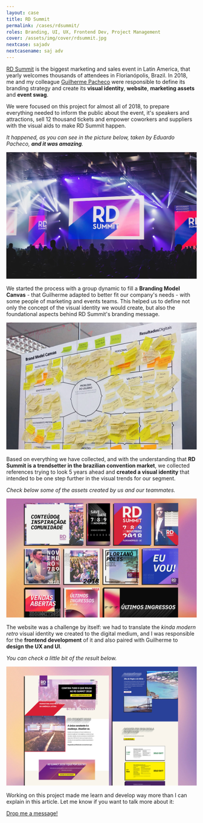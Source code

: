 ```yaml
---
layout: case
title: RD Summit
permalink: /cases/rdsummit/
roles: Branding, UI, UX, Frontend Dev, Project Management
cover: /assets/img/cover/rdsummit.jpg
nextcase: sajadv
nextcasename: saj adv
---
```


<a href="https://rdsummit.com.br/" target="_blank">RD Summit</a> is the biggest marketing and sales event in Latin America, that yearly welcomes thousands of attendees in Florianópolis, Brazil. In 2018, me and my colleague <a href="http://grutkosky.com/pt/" target="_blank">Guilherme Pacheco</a> were responsible to define its branding strategy and create its **visual identity**, **website**, **marketing assets** and **event swag**.

We were focused on this project for almost all of 2018, to prepare everything needed to inform the public about the event, it's speakers and attractions, sell 12 thousand tickets and empower coworkers and suppliers with the visual aids to make RD Summit happen.

*It happened, as you can see in the picture below, taken by Eduardo Pacheco, **and it was amazing**.*

<div class="gallery-fw">
    <img src="/assets/img/case/rdsummit/img1.jpg" />
</div>

We started the process with a group dynamic to fill a **Branding Model Canvas** - that Guilherme adapted to better fit our company's needs - with some people of marketing and events teams. This helped us to define not only the concept of the visual identity we would create, but also the foundational aspects behind RD Summit's branding message.

<div class="gallery-1">
    <img src="/assets/img/case/rdsummit/img2.jpg" />
</div>

Based on everything we have collected, and with the understanding that **RD Summit is a trendsetter in the brazilian convention market**, we collected references trying to look 5 years ahead and **created a visual identity** that intended to be one step further in the visual trends for our segment.

*Check below some of the assets created by us and our teammates.*

<div class="gallery-fw">
    <img src="/assets/img/case/rdsummit/img3.jpg" />
</div>

The website was a challenge by itself: we had to translate the *kinda modern retro* visual identity we created to the digital medium, and I was responsible for the **frontend development** of it and also paired with Guilherme to **design the UX and UI**.

*You can check a little bit of the result below.*

<div class="gallery-fw">
    <img src="/assets/img/case/rdsummit/img4.jpg" />
</div>

<div class="cta-box">
    <p>Working on this project made me learn and develop way more than I can explain in this article. Let me know if you want to talk more about it:</p>
    <p><a href="mailto:matheushbonetti+pro@gmail.com">Drop me a message!</a></p>
</div>